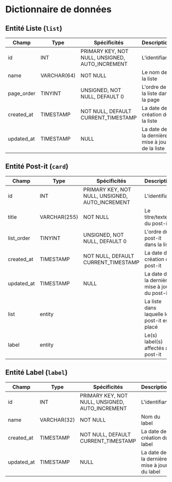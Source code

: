 # Dictionnaire de données

## Entité Liste (`list`)

|Champ|Type|Spécificités|Description|
|-|-|-|-|
|id|INT|PRIMARY KEY, NOT NULL, UNSIGNED, AUTO_INCREMENT|L'identifiant|
|name|VARCHAR(64)|NOT NULL|Le nom de la liste|
|page_order|TINYINT|UNSIGNED, NOT NULL, DEFAULT 0|L'ordre de la liste dans la page|
|created_at|TIMESTAMP|NOT NULL, DEFAULT CURRENT_TIMESTAMP|La date de création de la liste|
|updated_at|TIMESTAMP|NULL|La date de la dernière mise à jour de la liste|

## Entité Post-it (`card`)

|Champ|Type|Spécificités|Description|
|-|-|-|-|
|id|INT|PRIMARY KEY, NOT NULL, UNSIGNED, AUTO_INCREMENT|L'identifiant|
|title|VARCHAR(255)|NOT NULL|Le titre/texte du post-it|
|list_order|TINYINT|UNSIGNED, NOT NULL, DEFAULT 0|L'ordre du post-it dans la liste|
|created_at|TIMESTAMP|NOT NULL, DEFAULT CURRENT_TIMESTAMP|La date de création du post-it|
|updated_at|TIMESTAMP|NULL|La date de la dernière mise à jour du post-it|
|list|entity||La liste dans laquelle le post-it est placé|
|label|entity||Le(s) label(s) affectés au post-it|

## Entité Label (`label`)

|Champ|Type|Spécificités|Description|
|-|-|-|-|
|id|INT|PRIMARY KEY, NOT NULL, UNSIGNED, AUTO_INCREMENT|L'identifiant|
|name|VARCHAR(32)|NOT NULL|Nom du label|
|created_at|TIMESTAMP|NOT NULL, DEFAULT CURRENT_TIMESTAMP|La date de création du label|
|updated_at|TIMESTAMP|NULL|La date de la dernière mise à jour du label|